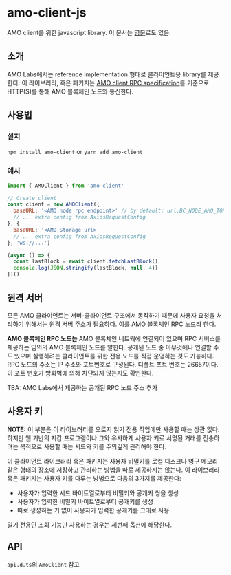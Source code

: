 # amo-client-js
AMO client를 위한 javascript library. 이 문서는 [영문](README.md)로도 있음.

## 소개
AMO Labs에서는 reference implementation 형태로 클라이언트용 library를
제공한다. 이 라이브러리, 혹은 패키지는 [AMO client RPC
specification](https://github.com/amolabs/docs/blob/master/rpc.md)를 기준으로
HTTP(S)를 통해 AMO 블록체인 노드와 통신한다.

## 사용법

### 설치
`npm install amo-client` or `yarn add amo-client`

### 예시
```javascript
import { AMOClient } from 'amo-client'

// Create client
const client = new AMOClient({
  baseURL: '<AMO node rpc endpoint>' // by default: url.BC_NODE_AMO_TOKYO 
  // ... extra config from AxiosRequestConfig
}, {
  baseURL: '<AMO Storage url>'
  // ... extra config from AxiosRequestConfig
}, 'ws://...')

(async () => {
  const lastBlock = await client.fetchLastBlock()
  console.log(JSON.stringify(lastBlock, null, 4))
})()
```

## 원격 서버
모든 AMO 클라이언트는 서버-클라이언트 구조에서 동작하기 때문에 사용자 요청을
처리하기 위해서는 원격 서버 주소가 필요하다. 이를 AMO 블록체인 RPC 노드라 한다.

**AMO 블록체인 RPC 노드는** AMO 블록체인 네트웍에 연결되어 있으며 RPC 서비스를
제공하는 임의의 AMO 블록체인 노드를 말한다. 공개된 노드 중 아무것에나 연결할
수도 있으며 실행하려는 클라이언트를 위한 전용 노드를 직접 운영하는 것도
가능하다. RPC 노드의 주소는 IP 주소와 포트번호로 구성된다. 디폴트 포트 번호는
26657이다. 이 포트 번호가 방화벽에 의해 차단되지 않는지도 확인한다.

TBA: AMO Labs에서 제공하는 공개된 RPC 노드 주소 추가

## 사용자 키
**NOTE:** 이 부분은 이 라이브러리를 오로지 읽기 전용 작업에만 사용할 때는 상관
없다. 하지만 웹 기반의 지갑 프로그램이나 그와 유사하게 사용자 키로 서명된
거래를 전송하려는 목적으로 사용할 때는 시드와 키를 주의깊게 관리해야 한다.

이 클라이언트 라이브러리 혹은 패키지는 사용자 비밀키를 로컬 디스크나 영구 메모리 같은 형태의 장소에 저장하고 관리하는 방법을 따로 제공하지는 않는다. 이 라이브러리 혹은 패키지는 사용자 키를 다루는 방법으로 다음의 3가지를 제공한다:
* 사용자가 입력한 시드 바이트열로부터 비밀키와 공개키 쌍을 생성
* 사용자가 입력한 비밀키 바이트열로부터 공개키를 생성
* 따로 생성하는 키 없이 사용자가 입력한 공개키를 그대로 사용

일기 전용인 조회 기능만 사용하는 경우는 세번째 옵션에 해당한다.

## API
`api.d.ts`의 `AmoClient` 참고
